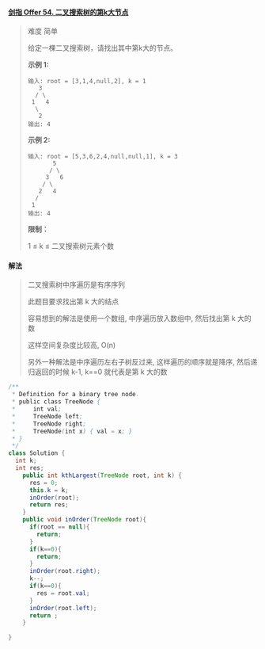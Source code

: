 #### [剑指 Offer 54. 二叉搜索树的第k大节点](https://leetcode-cn.com/problems/er-cha-sou-suo-shu-de-di-kda-jie-dian-lcof/)

> 难度 简单
>
> 给定一棵二叉搜索树，请找出其中第k大的节点。
>
>  
>
> **示例 1:**
>
> ```
> 输入: root = [3,1,4,null,2], k = 1
>    3
>   / \
>  1   4
>   \
>    2
> 输出: 4
> ```
>
> **示例 2:**
>
> ```
> 输入: root = [5,3,6,2,4,null,null,1], k = 3
>        5
>       / \
>      3   6
>     / \
>    2   4
>   /
>  1
> 输出: 4
> ```
>
>  
>
> **限制：**
>
> 1 ≤ k ≤ 二叉搜索树元素个数

#### 解法

> 二叉搜索树中序遍历是有序序列
>
> 此题目要求找出第 k 大的结点
>
> 容易想到的解法是使用一个数组, 中序遍历放入数组中, 然后找出第 k 大的数
>
> 这样空间复杂度比较高, O(n)
>
> 另外一种解法是中序遍历左右子树反过来, 这样遍历的顺序就是降序, 然后递归返回的时候 k-1, k==0 就代表是第 k 大的数

```java
/**
 * Definition for a binary tree node.
 * public class TreeNode {
 *     int val;
 *     TreeNode left;
 *     TreeNode right;
 *     TreeNode(int x) { val = x; }
 * }
 */
class Solution {
  int k;
  int res;
    public int kthLargest(TreeNode root, int k) {
      res = 0;
      this.k = k;
      inOrder(root);
      return res;
    }
    public void inOrder(TreeNode root){
      if(root == null){
        return;
      }
      if(k==0){
        return;
      }
      inOrder(root.right);
      k--;
      if(k==0){
        res = root.val;
      }
      inOrder(root.left);
      return ;
    }
    
}
```


